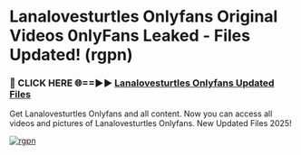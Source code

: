 # Lanalovesturtles Onlyfans Original Videos 0nlyFans Leaked - Files Updated! (rgpn)

<h3>🔴 CLICK HERE 🌐==►► <a href="https://tinyurl.com/ms9xzufz" rel="nofollow">Lanalovesturtles Onlyfans Updated Files</a></h3>

Get Lanalovesturtles Onlyfans and all content. Now you can access all videos and pictures of Lanalovesturtles Onlyfans. New Updated Files 2025!

[![rgpn](https://i.imgur.com/PQ7UWWw.gif)](https://tinyurl.com/ms9xzufz)
